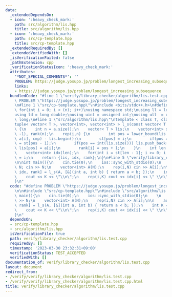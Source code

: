 ```yaml
---
data:
  _extendedDependsOn:
  - icon: ':heavy_check_mark:'
    path: src/algorithm/lis.hpp
    title: src/algorithm/lis.hpp
  - icon: ':heavy_check_mark:'
    path: src/cp-template.hpp
    title: src/cp-template.hpp
  _extendedRequiredBy: []
  _extendedVerifiedWith: []
  _isVerificationFailed: false
  _pathExtension: cpp
  _verificationStatusIcon: ':heavy_check_mark:'
  attributes:
    '*NOT_SPECIAL_COMMENTS*': ''
    PROBLEM: https://judge.yosupo.jp/problem/longest_increasing_subsequence
    links:
    - https://judge.yosupo.jp/problem/longest_increasing_subsequence
  bundledCode: "#line 1 \"verify/library_checker/algorithm/lis.test.cpp\"\n#define\
    \ PROBLEM \"https://judge.yosupo.jp/problem/longest_increasing_subsequence\"\n\
    \n#line 1 \"src/cp-template.hpp\"\n#include <bits/stdc++.h>\n#define rep(i,n)\
    \ for(int i = 0; i < (n); i++)\nusing namespace std;\nusing ll = long long;\n\
    using ld = long double;\nusing uint = unsigned int;\nusing ull  = unsigned long\
    \ long;\n#line 1 \"src/algorithm/lis.hpp\"\ntemplate < class T, class Cmp >\n\
    tuple< vector< T >, vector<int>, vector<int> > l_s(const vector< T >& a, Cmp cmp)\
    \ {\n    int n = a.size();\n    vector< T > lis;\n    vector<int> st(n, -1), nt(n,\
    \ -1), rank(n);\n    rep(i,n) {\n        int pos = lower_bound(lis.begin(), lis.end(),\
    \ a[i], cmp) - lis.begin();\n        st[pos] = i;\n        if(pos >= 1) nt[i]\
    \ = st[pos - 1];\n        if(pos == int(lis.size())) lis.push_back(a[i]); else\
    \ lis[pos] = a[i];\n        rank[i] = pos + 1;\n    }\n    int len = lis.size();\n\
    \    vector<int> idx(len);\n    for(int i = st[len - 1]; i >= 0; i = nt[i]) idx[--len]\
    \ = i;\n    return {lis, idx, rank};\n}\n#line 5 \"verify/library_checker/algorithm/lis.test.cpp\"\
    \n\nint main(){\n    cin.tie(0);\n    ios::sync_with_stdio(0);\n    \n    int\
    \ N; cin >> N;\n    vector<int> A(N);\n    rep(i,N) cin >> A[i];\n\n    auto [lis,\
    \ idx, rank] = l_s(A, [&](int a, int b) { return a < b; });\n    int K = idx.size();\n\
    \    cout << K << \"\\n\";\n    rep(i,K) cout << idx[i] << \" \\n\"[i == K - 1];\n\
    }\n"
  code: "#define PROBLEM \"https://judge.yosupo.jp/problem/longest_increasing_subsequence\"\
    \n\n#include \"src/cp-template.hpp\"\n#include \"src/algorithm/lis.hpp\"\n\nint\
    \ main(){\n    cin.tie(0);\n    ios::sync_with_stdio(0);\n    \n    int N; cin\
    \ >> N;\n    vector<int> A(N);\n    rep(i,N) cin >> A[i];\n\n    auto [lis, idx,\
    \ rank] = l_s(A, [&](int a, int b) { return a < b; });\n    int K = idx.size();\n\
    \    cout << K << \"\\n\";\n    rep(i,K) cout << idx[i] << \" \\n\"[i == K - 1];\n\
    }\n"
  dependsOn:
  - src/cp-template.hpp
  - src/algorithm/lis.hpp
  isVerificationFile: true
  path: verify/library_checker/algorithm/lis.test.cpp
  requiredBy: []
  timestamp: '2023-03-30 23:32:31+09:00'
  verificationStatus: TEST_ACCEPTED
  verifiedWith: []
documentation_of: verify/library_checker/algorithm/lis.test.cpp
layout: document
redirect_from:
- /verify/verify/library_checker/algorithm/lis.test.cpp
- /verify/verify/library_checker/algorithm/lis.test.cpp.html
title: verify/library_checker/algorithm/lis.test.cpp
---
```


